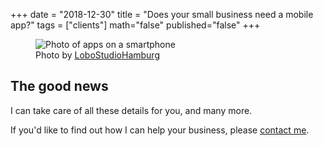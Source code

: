 +++
date = "2018-12-30"
title = "Does your small business need a mobile app?"
tags = ["clients"]
math="false"
published="false"
+++

<figure class="blog-figure">
<img src="/images/app.jpg" alt="Photo of apps on a smartphone"/>
<figcaption>
Photo by <a href="https://pixabay.com/users/LoboStudioHamburg-13838/">LoboStudioHamburg</a>
</figcaption>
</figure>


## The good news

I can take care of all these details for you, and many more.

If you'd like to find out how I can help your business, please <a id="email" href="#" title="Contact Jeremy">contact me</a>.
